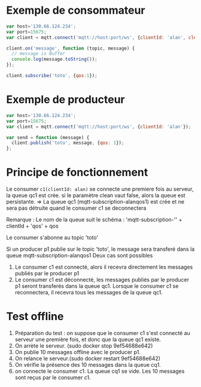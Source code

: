 # Exemple de consommateur


```javascript
var host='130.66.124.234';
var port=15675;
var client = mqtt.connect('mqtt://host:port/ws', {clientId: 'alan', clean:false});

client.on('message', function (topic, message) {
  // message is Buffer
  console.log(message.toString());
});

client.subscribe('toto', {qos:1});
```


# Exemple de producteur

```javascript
var host='130.66.124.234';
var port=15675;
var client = mqtt.connect('mqtt://host:port/ws', {clientId: 'alan'});

var send = function (message) {
  client.publish('toto', message, {qos: 1});
};
```

# Principe de fonctionnement


Le consumer `c1(clientId: alan)` se connecte une premiere fois au serveur, la queue qc1 est crée.
si le paramètre clean vaut false, alors la queue est persistante.
=> La queue qc1 (mqtt-subscription-alanqos1) est crée et ne sera pas détruite quand le consumer c1 se deconnectera

Remarque : Le nom de la queue suit le schéma : 'mqtt-subscription-'' + clientId + 'qos' + qos


Le consumer s'abonne au topic 'toto'

Si un producer p1 publie sur le topic 'toto', le message sera transferé dans la queue mqtt-subscription-alanqos1
Deux cas sont possibles
  1. Le consumer c1 est connecté, alors il recevra directement les messages publiés par le producer p1
  2. Le consumer c1 est déconnecté, les messages publiés par le producer p1 seront transferés dans la queue qc1.
     Lorsque le consumer c1 se reconnectera, il recevra tous les messages de la queue qc1.


# Test offline

1. Préparation du test : on suppose que le consumer c1 s'est connecté au serveur une première fois, et donc que
la queue qc1 existe.
2. On arrète le serveur. (sudo docker stop 9ef54688e642)
3. On publie 10 messages offline avec le producer p1.
4. On relance le serveur.(sudo docker restart 9ef54688e642)
5. On vérifie la présence des 10 messages dans la queue cq1.
6. on connecte le consumer c1. La queue cq1 se vide. Les 10 messages sont reçus par le consumer c1.
